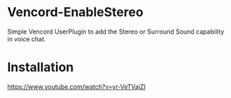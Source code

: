 # Vencord-EnableStereo
Simple Vencord UserPlugin to add the Stereo or Surround Sound capability in voice chat.

# Installation
https://www.youtube.com/watch?v=yr-VeTVajZI
